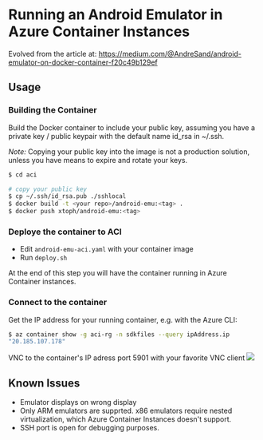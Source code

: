 # Running an Android Emulator in Azure Container Instances

Evolved from the article at: https://medium.com/@AndreSand/android-emulator-on-docker-container-f20c49b129ef

## Usage

### Building the Container
Build the Docker container to include your public key, assuming you have a private key / public keypair with the default name id_rsa in ~/.ssh.

*Note:* Copying your public key into the image is not a production solution, unless you have means to expire and rotate your keys. 

```bash
$ cd aci

# copy your public key 
$ cp ~/.ssh/id_rsa.pub ./sshlocal
$ docker build -t <your repo>/android-emu:<tag> .
$ docker push xtoph/android-emu:<tag>
```

### Deploye the container to ACI
- Edit `android-emu-aci.yaml` with your container image
- Run `deploy.sh`

At the end of this step you will have the container running in Azure Container instances.

### Connect to the container

Get the IP address for your running container, e.g. with the Azure CLI:

```bash
$ az container show -g aci-rg -n sdkfiles --query ipAddress.ip
"20.185.107.178"
```

VNC to the container's IP adress port 5901 with your favorite VNC client
![](2019-04-04-13-17-49.png)

## Known Issues
- Emulator displays on wrong display
- Only ARM emulators are supprted. x86 emulators require nested virtualization, which Azure Container Instances doesn't support. 
- SSH port is open for debugging purposes.